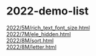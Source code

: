 # 2022-demo-list

[2022/5M/rich_text_font_size.html](https://www.adba.club/CSS-Inspired-Factory/2022/5M/rich_text_font_size.html) <br/>[2022/7M/ele_hidden.html](https://www.adba.club/CSS-Inspired-Factory/2022/7M/ele_hidden.html) <br/>[2022/8M/sort.html](https://www.adba.club/CSS-Inspired-Factory/2022/8M/sort.html) <br/>[2022/8M/letter.html](https://www.adba.club/CSS-Inspired-Factory/2022/8M/letter.html) <br/>

